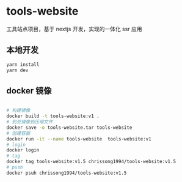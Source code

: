 # tools-website

工具站点项目，基于 nextjs 开发，实现的一体化 ssr 应用

## 本地开发

```bash
yarn install
yarn dev
```

## docker 镜像

```bash

# 构建镜像
docker build -t tools-website:v1 .
# 到处镜像到压缩文件
docker save -o tools-website.tar tools-website
# 创建容器
docker run -it --name tools-website  tools-website:v1
# login
docker login
# tag
docker tag tools-website:v1.5 chrissong1994/tools-website:v1.5
# push 
docker psuh chrissong1994/tools-website:v1.5
```
